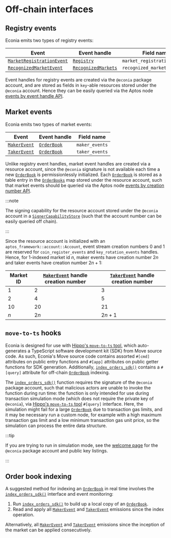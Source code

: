 # Off-chain interfaces

## Registry events

Econia emits two types of registry events:

| Event                       | Event handle          | Field name                   |
|-----------------------------|-----------------------|------------------------------|
| [`MarketRegistrationEvent`] | [`Registry`]          | `market_registration_events` |
| [`RecognizedMarketEvent`]   | [`RecognizedMarkets`] | `recognized_market_events`   |

Event handles for registry events are created via the `@econia` package account, and are stored as fields in `key`-able resources stored under the `@econia` account.
Hence they can be easily queried via the Aptos node [events by event handle API].

## Market events

Econia emits two types of market events:

| Event          | Event handle  | Field name     |
|----------------|---------------|----------------|
| [`MakerEvent`] | [`OrderBook`] | `maker_events` |
| [`TakerEvent`] | [`OrderBook`] | `taker_events` |

Unlike registry event handles, market event handles are created via a resource account, since the `@econia` signature is not available each time a new [`OrderBook`] is permissionlessly initialized.
Each [`OrderBook`] is stored as a table entry in the [`OrderBooks`] map stored under the resource account, such that market events should be queried via the Aptos node [events by creation number API].

:::note

The signing capability for the resource account stored under the `@econia` account in a [`SignerCapabilityStore`] (such that the account number can be easily queried off chain).

:::

Since the resource account is initialized with an `aptos_framework::account::Account`, event stream creation numbers 0 and 1 are reserved for `coin_register_events` and `key_rotation_events` handles.
Hence, for 1-indexed market id $n$, maker events have creation number $2n$ and taker events have creation number $2n + 1$:

| Market ID | [`MakerEvent`] handle creation number | [`TakerEvent`] handle creation number |
|-----------|---------------------------------------|---------------------------------------|
| 1         | 2                                     | 3                                     |
| 2         | 4                                     | 5                                     |
| 10        | 20                                    | 21                                    |
| $n$       | $2n$                                  | $2n + 1$                              |

## `move-to-ts` hooks

Econia is designed for use with [Hippo's `move-to-ts` tool], which auto-generates a TypeScript software development kit (SDK) from Move source code.
As such, Econia's Move source code contains assorted  `#[cmd]` attributes on public entry functions and `#[app]` attributes on public getter functions for SDK generation.
Additionally, [`index_orders_sdk()`] contains a `#[query]` attribute for off-chain [`OrderBook`] indexing.

The [`index_orders_sdk()`] function requires the signature of the `@econia` package account, such that malicious actors are unable to invoke the function during run time:
the function is only intended for use during transaction simulation mode (which does not require the private key of `@econia`), via [Hippo's `move-to-ts` tool] `#[query]` interface.
Here, the simulation might fail for a large [`OrderBook`] due to transaction gas limits, and it may be necessary run a custom node, for example with a high maximum transaction gas limit and a low minimum transaction gas unit price, so the simulation can process the entire data structure.

:::tip

If you are trying to run in simulation mode, see the [welcome page] for the `@econia` package account and public key listings.

:::

## Order book indexing

A suggested method for indexing an [`OrderBook`] in real time involves the [`index_orders_sdk()`] interface and event monitoring:

1. Run [`index_orders_sdk()`] to build up a local copy of an [`OrderBook`].
1. Read and apply all [`MakerEvent`] and [`TakerEvent`] emissions since the index operation.

Alternatively, all [`MakerEvent`] and [`TakerEvent`] emissions since the inception of the market can be applied consecutively.

<!---Alphabetized reference links-->

[events by creation number API]: https://fullnode.testnet.aptoslabs.com/v1/spec#/operations/get_events_by_creation_number
[events by event handle API]:    https://fullnode.testnet.aptoslabs.com/v1/spec#/operations/get_events_by_event_handle
[Hippo's `move-to-ts` tool]:     https://github.com/hippospace/move-to-ts
[welcome page]:                  welcome.md
[`index_orders_sdk()`]:          https://github.com/econia-labs/econia/tree/main/src/move/econia/doc/market.md#0xc0deb00c_market_index_orders_sdk
[`MakerEvent`]:                  https://github.com/econia-labs/econia/tree/main/src/move/econia/doc/market.md#0xc0deb00c_market_MakerEvent
[`MarketRegistrationEvent`]:     https://github.com/econia-labs/econia/tree/main/src/move/econia/doc/registry.md#0xc0deb00c_registry_MarketRegistrationEvent
[`Move.toml`]:                   https://github.com/econia-labs/econia/tree/main/src/move/econia/Move.toml
[`OrderBook`]:                   https://github.com/econia-labs/econia/tree/main/src/move/econia/doc/market.md#0xc0deb00c_market_OrderBook
[`OrderBooks`]:                  https://github.com/econia-labs/econia/tree/main/src/move/econia/doc/market.md#0xc0deb00c_market_OrderBooks
[`RecognizedMarketEvent`]:       https://github.com/econia-labs/econia/tree/main/src/move/econia/doc/registry.md#0xc0deb00c_registry_RecognizedMarketEvent
[`RecognizedMarkets`]:           https://github.com/econia-labs/econia/tree/main/src/move/econia/doc/registry.md#0xc0deb00c_registry_RecognizedMarkets
[`Registry`]:                    https://github.com/econia-labs/econia/tree/main/src/move/econia/doc/registry.md#0xc0deb00c_registry_Registry
[`SignerCapabilityStore`]:       https://github.com/econia-labs/econia/tree/main/src/move/econia/doc/resource_account.md#0xc0deb00c_resource_account_SignerCapabilityStore
[`TakerEvent`]:                  https://github.com/econia-labs/econia/tree/main/src/move/econia/doc/market.md#0xc0deb00c_market_TakerEvent